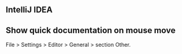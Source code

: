 IntelliJ IDEA
-------------

## Show quick documentation on mouse move
File > Settings > Editor > General > section Other.

